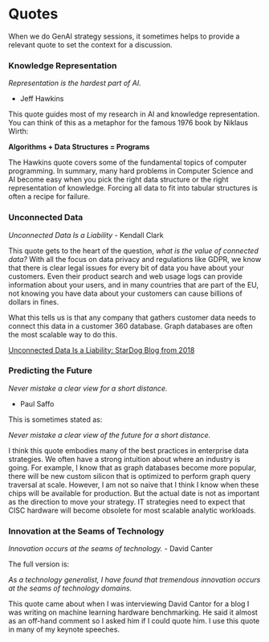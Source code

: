 # Quotes

When we do GenAI strategy sessions, it sometimes helps
to provide a relevant quote to set the context for
a discussion.

### Knowledge Representation

*Representation is the hardest part of AI.* 
- Jeff Hawkins

This quote guides most of my research in AI and knowledge representation.  You can think of this as a metaphor for the famous 1976 book by Niklaus Wirth:

**Algorithms + Data Structures = Programs**

The Hawkins quote covers some of the fundamental topics of computer programming.  In summary, many hard problems in Computer Science and AI become easy when you pick the right data structure or the right representation of knowledge.  Forcing all data to fit into tabular structures is often a recipe for failure.

### Unconnected Data

*Unconnected Data Is a Liability* - Kendall Clark

This quote gets to the heart of the question, *what is the value of connected data?*  With all the focus on data privacy and regulations like GDPR, we know that there is clear legal issues for every bit of data you have about your customers.  Even their product search and web usage logs can provide information about your users, and in many countries that are part of the EU, not knowing you have data about your customers can cause billions of dollars in fines.

What this tells us is that any company that gathers customer data needs to connect this data in a customer 360 database.  Graph databases are often the most scalable way to do this.

[Unconnected Data Is a Liability: StarDog Blog from 2018](https://www.stardog.com/blog/unconnected-data-is-a-liability/)

### Predicting the Future

*Never mistake a clear view for a short distance.*
- Paul Saffo

This is sometimes stated as:

*Never mistake a clear view of the future for a short distance.*

I think this quote embodies many of the best practices in enterprise data strategies.  We often have a strong intuition about where an industry is going.  For example, I know that as graph databases become more popular, there will be new custom silicon that is optimized to perform graph query traversal at scale.   However, I am not so naive that I think I know when these chips will be available for production.  But the actual date is not as important as the direction to move your strategy.  IT strategies need to expect that CISC hardware will become obsolete for most scalable analytic workloads.

### Innovation at the Seams of Technology

*Innovation occurs at the seams of technology.* - David Canter

The full version is:

*As a technology generalist, I have found that tremendous innovation
occurs at the seams of technology domains.*

This quote came about when I was interviewing David Cantor for a blog I was writing on machine learning hardware benchmarking.  He said it almost as an off-hand comment so I asked him if I could quote him.  I use this quote in many of my keynote speeches.
